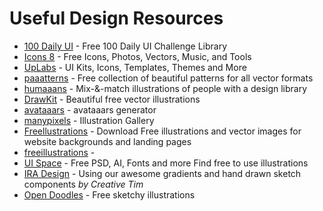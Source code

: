 # Useful Design Resources

- [100 Daily UI](https://100dailyui.webflow.io) - Free 100 Daily UI Challenge Library
- [Icons 8](https://icons8.com/) - Free Icons, Photos, Vectors, Music, and Tools
- [UpLabs](https://www.uplabs.com/) - UI Kits, Icons, Templates, Themes and More
- [paaatterns](https://products.ls.graphics/paaatterns/) - Free collection of beautiful patterns for all vector formats
- [humaaans](https://humaaans.com/) - Mix-&-match illustrations of people with a design library
- [DrawKit](https://www.drawkit.io/) - Beautiful free vector illustrations
- [avataaars](https://getavataaars.com/) - avataaars generator
- [manypixels](https://www.manypixels.co/gallery/) - Illustration Gallery
- [Freellustrations](https://www.freellustrations.com/) - Download Free illustrations and vector images for website backgrounds and landing pages
- [freeillustrations](https://freeillustrations.xyz/) - 
- [UI Space](https://uispace.net/) - Free PSD, AI, Fonts and more
Find free to use illustrations
- [IRA Design](https://iradesign.io/) - Using our awesome gradients and hand drawn sketch components *by Creative Tim*
- [Open Doodles](https://www.opendoodles.com/) - Free sketchy illustrations